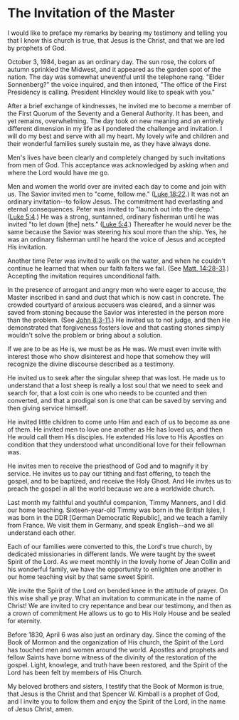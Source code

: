 # The Invitation of the Master

I would like to preface my remarks by bearing my testimony and telling you
that I know this church is true, that Jesus is the Christ, and that we are led
by prophets of God.

October 3, 1984, began as an ordinary day. The sun rose, the colors of autumn
sprinkled the Midwest, and it appeared as the garden spot of the nation. The
day was somewhat uneventful until the telephone rang. "Elder Sonnenberg?" the
voice inquired, and then intoned, "The office of the First Presidency is
calling. President Hinckley would like to speak with you."

After a brief exchange of kindnesses, he invited me to become a member of the
First Quorum of the Seventy and a General Authority. It has been, and yet
remains, overwhelming. The day took on new meaning and an entirely different
dimension in my life as I pondered the challenge and invitation. I will do my
best and serve with all my heart. My lovely wife and children and their
wonderful families surely sustain me, as they have always done.

Men's lives have been clearly and completely changed by such invitations from
men of God. This acceptance was acknowledged by asking when and where the Lord
would have me go.

Men and women the world over are invited each day to come and join with us.
The Savior invited men to "come, follow me." ([Luke
18:22](https://www.lds.org/scriptures/nt/luke/18.22?lang=eng#21).) It was not
an ordinary invitation--to follow Jesus. The commitment had everlasting and
eternal consequences. Peter was invited to "launch out into the deep." ([Luke
5:4](https://www.lds.org/scriptures/nt/luke/5.4?lang=eng#3).) He was a strong,
suntanned, ordinary fisherman until he was invited "to let down [the] nets."
([Luke 5:4](https://www.lds.org/scriptures/nt/luke/5.4?lang=eng#3).)
Thereafter he would never be the same because the Savior was steering his soul
more than the ship. Yes, he was an ordinary fisherman until he heard the voice
of Jesus and accepted His invitation.

Another time Peter was invited to walk on the water, and when he couldn't
continue he learned that when our faith falters we fail. (See [Matt.
14:28-31](https://www.lds.org/scriptures/nt/matt/14.28-31?lang=eng#27).)
Accepting the invitation requires unconditional faith.

In the presence of arrogant and angry men who were eager to accuse, the Master
inscribed in sand and dust that which is now cast in concrete. The crowded
courtyard of anxious accusers was cleared, and a sinner was saved from stoning
because the Savior was interested in the person more than the problem. (See
[John 8:3-11](https://www.lds.org/scriptures/nt/john/8.3-11?lang=eng#2).) He
invited us to not judge, and then He demonstrated that forgiveness fosters
love and that casting stones simply wouldn't solve the problem or bring about
a solution.

If we are to be as He is, we must be as He was. We must even invite with
interest those who show disinterest and hope that somehow they will recognize
the divine discourse described as a testimony.

He invited us to seek after the singular sheep that was lost. He made us to
understand that a lost sheep is really a lost soul that we need to seek and
search for, that a lost coin is one who needs to be counted and then
converted, and that a prodigal son is one that can be saved by serving and
then giving service himself.

He invited little children to come unto Him and each of us to become as one of
them. He invited men to love one another as He has loved us, and then He would
call them His disciples. He extended His love to His Apostles on condition
that they understood what unconditional love for their fellowman was.

He invites men to receive the priesthood of God and to magnify it by service.
He invites us to pay our tithing and fast offering, to teach the gospel, and
to be baptized, and receive the Holy Ghost. And He invites us to preach the
gospel in all the world because we are a worldwide church.

Last month my faithful and youthful companion, Timmy Manners, and I did our
home teaching. Sixteen-year-old Timmy was born in the British Isles, I was
born in the DDR [German Democratic Republic], and we teach a family from
France. We visit them in Germany, and speak English--and we all understand
each other.

Each of our families were converted to this, the Lord's true church, by
dedicated missionaries in different lands. We were taught by the sweet Spirit
of the Lord. As we meet monthly in the lovely home of Jean Collin and his
wonderful family, we have the opportunity to enlighten one another in our home
teaching visit by that same sweet Spirit.

We invite the Spirit of the Lord on bended knee in the attitude of prayer. On
this wise shall ye pray. What an invitation to communicate in the name of
Christ! We are invited to cry repentance and bear our testimony, and then as a
crown of commitment He allows us to go to His Holy House and be sealed for
eternity.

Before 1830, April 6 was also just an ordinary day. Since the coming of the
Book of Mormon and the organization of His church, the Spirit of the Lord has
touched men and women around the world. Apostles and prophets and fellow
Saints have borne witness of the divinity of the restoration of the gospel.
Light, knowlege, and truth have been restored, and the Spirit of the Lord has
been felt by members of His Church.

My beloved brothers and sisters, I testify that the Book of Mormon is true,
that Jesus is the Christ and that Spencer W. Kimball is a prophet of God, and
I invite you to follow them and enjoy the Spirit of the Lord, in the name of
Jesus Christ, amen.

